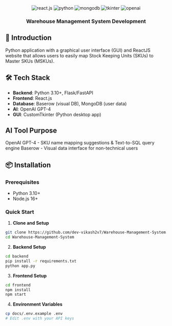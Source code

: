 <div align="center">
  <div>
    <img src="https://img.shields.io/badge/-React_Native-black?style=for-the-badge&logoColor=white&logo=react&color=61DAFB" alt="react.js" />
     <img src="https://img.shields.io/badge/Python-black?style=for-the-badge&logoColor=white&logo=python&color=yellow" alt="python" />
    <img src="https://img.shields.io/badge/MongoDB-black?style=for-the-badge&logoColor=white&logo=mongodb&color=green" alt="mongodb" />
   <img src="https://img.shields.io/badge/Tkinter-red?style=for-the-badge&logoColor=blue&logo=firebase&color=red" alt="tkinter" />
   <img src="https://img.shields.io/badge/OpenAI-white?style=for-the-badge&logoColor=white&logo=firebase&color=white" alt="openai" />
   
  </div>
  <h3 align="center">Warehouse Management System Development</h3>
</div>


## <a name="introduction">🤖 Introduction</a>
 <div>
<p>
Python application with a graphical user interface (GUI) and ReactJS website that allows users to easily map Stock Keeping Units (SKUs) to Master SKUs (MSKUs).

</p>
  
</div>


## 🛠️ Tech Stack

- **Backend**: Python 3.10+, Flask/FastAPI
- **Frontend**: React.js
- **Database**: Baserow (visual DB), MongoDB (user data)
- **AI**: OpenAI GPT-4
- **GUI**: CustomTkinter (Python desktop app)



##  AI Tool          	Purpose
OpenAI GPT-4	 -      SKU name mapping suggestions & Text-to-SQL  query engine
Baserow	        -        Visual data interface for non-technical users

## 📦 Installation

### Prerequisites
- Python 3.10+
- Node.js 16+

### Quick Start

1. **Clone and Setup**
```bash
git clone https://github.com/dev-vikash2v7/Warehouse-Management-System.git
cd Warehouse-Management-System
```

2. **Backend Setup**
```bash
cd backend
pip install -r requirements.txt
python app.py
```

3. **Frontend Setup**
```bash
cd frontend
npm install
npm start
```

4. **Environment Variables**
```bash
cp docs/.env.example .env
# Edit .env with your API keys
```

